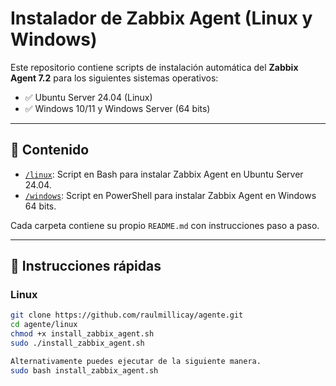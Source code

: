 # Instalador de Zabbix Agent (Linux y Windows)

Este repositorio contiene scripts de instalación automática del **Zabbix Agent 7.2** para los siguientes sistemas operativos:

- ✅ Ubuntu Server 24.04 (Linux)
- ✅ Windows 10/11 y Windows Server (64 bits)

---

## 📂 Contenido

- [`/linux`](./linux): Script en Bash para instalar Zabbix Agent en Ubuntu Server 24.04.
- [`/windows`](./windows): Script en PowerShell para instalar Zabbix Agent en Windows 64 bits.

Cada carpeta contiene su propio `README.md` con instrucciones paso a paso.

---

## 🚀 Instrucciones rápidas

### Linux

```bash
git clone https://github.com/raulmillicay/agente.git
cd agente/linux
chmod +x install_zabbix_agent.sh
sudo ./install_zabbix_agent.sh

Alternativamente puedes ejecutar de la siguiente manera.
sudo bash install_zabbix_agent.sh
